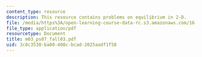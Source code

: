 ```yaml
---
content_type: resource
description: This resource contains problems on equilibrium in 2-D.
file: /media/https%3A/open-learning-course-data-rc.s3.amazonaws.com/16-01-unified-engineering-i-ii-iii-iv-fall-2005-spring-2006/3c8c3530ba80408cbcad2025aadf1f58_m03_ps07_fall03.pdf
file_type: application/pdf
resourcetype: Document
title: m03_ps07_fall03.pdf
uid: 3c8c3530-ba80-408c-bcad-2025aadf1f58
---
```

